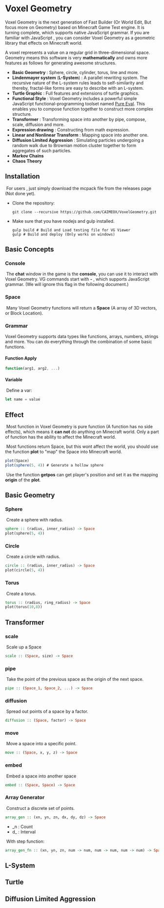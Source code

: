 # Voxel Geometry

  Voxel Geometry is the next generation of Fast Builder (Or World Edit, But focus more on Geometry) based on Minecraft Game Test engine. It is turning complete, which supports native JavaScript grammar. If you are familiar with JavaScript , you can consider Voxel Geometry as a geometric library that effects on Minecraft world.

 A voxel represents a value on a regular grid in three-dimensional space. Geometry means this software is very **mathematically** and owns more features as follows for generating awesome structures.

- **Basic Geometry** : Sphere, circle, cylinder, torus, line and more.
- **Lindenmayer system** (**L-System**) : A parallel rewriting system. The recursive nature of the L-system rules leads to self-similarity and thereby, fractal-like forms are easy to describe with an L-system.
- **Turtle Graphic** : Full features and extensions of turtle graphics.
- **Functional Style** : Voxel Geometry includes a powerful simple JavaScript functional-programming toolset named [Pure Eval](https://github.com/PureEval/PureEval.git). This enables you to compose function together to construct more complex structure.
- **Transformer** : Transforming space into another by pipe, compose, scale, diffusion and more. 
- **Expression drawing** : Constructing from math expression.
- **Linear and Nonlinear Transform** : Mapping space into another one.
- **Diffusion Limited Aggression** : Simulating particles undergoing a random walk due to Brownian motion cluster together to form aggregates of such particles.
- **Markov Chains**
- **Chaos Theory**

## Installation 

​	For users , just simply download the mcpack file from the releases page (Not done yet).

- Clone the repository:

  ```shell
  git clone --recursive https://github.com/CAIMEOX/VoxelGeometry.git
  ```

- Make sure that you have nodejs and gulp installed.

  ```shell
  gulp build # Build and Load testing file for VG Viewer
  gulp # Build and deploy (Only works on windows)
  ```

## Basic Concepts

### Console

​	The **chat** window in the game is the **console**, you can use it to interact with Voxel Geometry. VG commands start with **-** , which supports JavaScript grammar. (We will ignore this flag in the following document.)

### Space 

​	Many Voxel Geometry functions will return a **Space** (A array of 3D vectors, or Block Location).

### Grammar

  Voxel Geometry supports data types like functions, arrays, numbers, strings and more. You can do everything through the combination of some basic functions.

#### Function Apply
```javascript
function(arg1, arg2, ...)
```

#### Variable

​	Define a var:
```javascript
let name = value
```

## Effect

​	Most function in Voxel Geometry is pure function (A function has no side effects), which means it **can not** do anything on Minecraft world. Only a part of function has the ability to affect the Minecraft world.

​	Most functions return Space, but this wont affect the world, you should use the function **plot** to "map" the Space into Minecraft world.

```javascript
plot(Space)
plot(sphere(5, 4)) # Generate a hollow sphere
```

​	Use the function **getpos** can get player's position and set it as the mapping **origin** of the **plot**. 

## Basic Geometry

### Sphere

​	Create a sphere with radius.

```haskell
sphere :: (radius, inner_radius) -> Space
plot(sphere(5, 4))
```

### Circle 

​	Create a circle with radius.

```haskell
circle :: (radius, inner_radius) -> Space
plot(circle(5, 4))
```

### Torus 

​	Create a torus.

```haskell
torus :: (radius, ring_radius) -> Space
plot(torus(10,8))
```

## Transformer

### scale

​	Scale up a Space

```haskell
scale :: (Space, size) -> Space
```

### pipe

​	Take the point of the previous space as the origin of the next space.

```haskell
pipe :: (Space_1, Space_2, ...) -> Space
```

### diffusion

​	Spread out points of a space by a factor.

```haskell
diffusion :: (Space, factor) -> Space
```

### move

​	Move a space into a specific point.

```haskell
move :: (Space, x, y, z) -> Space
```

### embed

​	Embed a space into another space

```haskell
embed :: (Space, Space) -> Space
```

### Array Generator

​	Construct a discrete set of points. 

```haskell
array_gen :: (xn, yn, zn, dx, dy, dz) -> Space
```

- _n : Count
- d_ : Interval 

​	With step function:

```haskell
array_gen_fn :: (xn, yn, zn, num -> num, num -> num, num -> num) -> Space
```

## L-System

## Turtle

## Diffusion Limited Aggression

